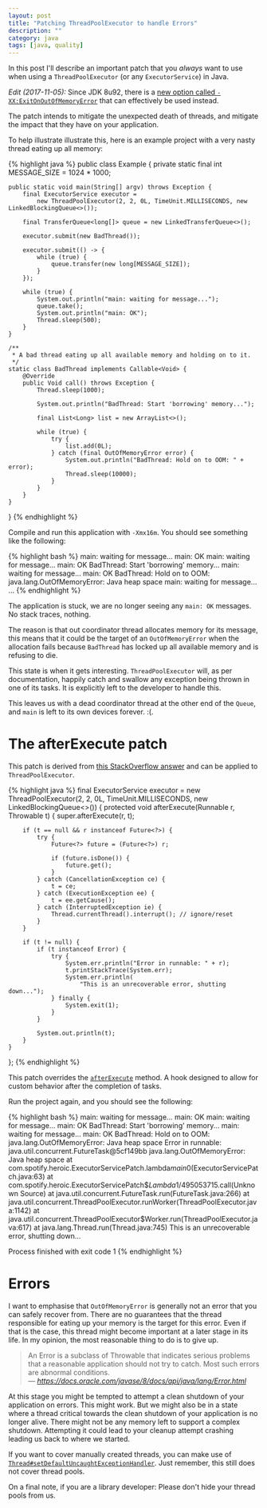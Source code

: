 ```yaml
---
layout: post
title: "Patching ThreadPoolExecutor to handle Errors"
description: ""
category: java
tags: [java, quality]
---
```


In this post I'll describe an important patch that you _always_ want to use
when using a `ThreadPoolExecutor` (or any `ExecutorService`) in Java.

<!-- more -->

*Edit (2017-11-05):* Since JDK 8u92, there is a [new option called `-XX:ExitOnOutOfMemoryError`][ExitOnOutOfMemoryError] that can effectively be used instead.

[ExitOnOutOfMemoryError]: http://www.oracle.com/technetwork/java/javase/8u92-relnotes-2949471.html

The patch intends to mitigate the unexpected death of threads, and mitigate the impact
that they have on your application.

To help illustrate illustrate this, here is an example project with a very
nasty thread eating up all memory:

{% highlight java %}
public class Example {
    private static final int MESSAGE_SIZE = 1024 * 1000;

    public static void main(String[] argv) throws Exception {
        final ExecutorService executor =
            new ThreadPoolExecutor(2, 2, 0L, TimeUnit.MILLISECONDS, new LinkedBlockingQueue<>());

        final TransferQueue<long[]> queue = new LinkedTransferQueue<>();

        executor.submit(new BadThread());

        executor.submit(() -> {
            while (true) {
                queue.transfer(new long[MESSAGE_SIZE]);
            }
        });

        while (true) {
            System.out.println("main: waiting for message...");
            queue.take();
            System.out.println("main: OK");
            Thread.sleep(500);
        }
    }

    /**
     * A bad thread eating up all available memory and holding on to it.
     */
    static class BadThread implements Callable<Void> {
        @Override
        public Void call() throws Exception {
            Thread.sleep(1000);

            System.out.println("BadThread: Start 'borrowing' memory...");

            final List<Long> list = new ArrayList<>();

            while (true) {
                try {
                    list.add(0L);
                } catch (final OutOfMemoryError error) {
                    System.out.println("BadThread: Hold on to OOM: " + error);
                    Thread.sleep(10000);
                }
            }
        }
    }
}
{% endhighlight %}

Compile and run this application with `-Xmx16m`.
You should see something like the following:

{% highlight bash %}
main: waiting for message...
main: OK
main: waiting for message...
main: OK
BadThread: Start 'borrowing' memory...
main: waiting for message...
main: OK
BadThread: Hold on to OOM: java.lang.OutOfMemoryError: Java heap space
main: waiting for message...
...
{% endhighlight %}

The application is stuck, we are no longer seeing any `main: OK` messages.
No stack traces, nothing.

The reason is that out coordinator thread allocates memory for its message,
this means that it could be the target of an `OutOfMemoryError` when the
allocation fails because `BadThread` has locked up all available memory and is
refusing to die.

This state is when it gets interesting. `ThreadPoolExecutor` will, as per documentation, happily catch and
swallow any exception being thrown in one of its tasks.
It is explicitly left to the developer to handle this.

This leaves us with a dead coordinator thread at the other end of the `Queue`, and `main`
is left to its own devices forever. :(.

# The afterExecute patch

This patch is derived from [this StackOverflow answer](http://stackoverflow.com/questions/2248131/handling-exceptions-from-java-executorservice-tasks) and can be applied to `ThreadPoolExecutor`.

{% highlight java %}
final ExecutorService executor = new ThreadPoolExecutor(2, 2, 0L, TimeUnit.MILLISECONDS, new LinkedBlockingQueue<>()) {
    protected void afterExecute(Runnable r, Throwable t) {
        super.afterExecute(r, t);

        if (t == null && r instanceof Future<?>) {
            try {
                Future<?> future = (Future<?>) r;

                if (future.isDone()) {
                    future.get();
                }
            } catch (CancellationException ce) {
                t = ce;
            } catch (ExecutionException ee) {
                t = ee.getCause();
            } catch (InterruptedException ie) {
                Thread.currentThread().interrupt(); // ignore/reset
            }
        }

        if (t != null) {
            if (t instanceof Error) {
                try {
                    System.err.println("Error in runnable: " + r);
                    t.printStackTrace(System.err);
                    System.err.println(
                        "This is an unrecoverable error, shutting down...");
                } finally {
                    System.exit(1);
                }
            }

            System.out.println(t);
        }
    }
};
{% endhighlight %}

This patch overrides the [`afterExecute`](https://docs.oracle.com/javase/8/docs/api/java/util/concurrent/ThreadPoolExecutor.html#afterExecute-java.lang.Runnable-java.lang.Throwable-)
 method. A hook designed to allow for custom behavior after the completion of
tasks.

Run the project again, and you should see the following:

{% highlight bash %}
main: waiting for message...
main: OK
main: waiting for message...
main: OK
BadThread: Start 'borrowing' memory...
main: waiting for message...
main: OK
BadThread: Hold on to OOM: java.lang.OutOfMemoryError: Java heap space
Error in runnable: java.util.concurrent.FutureTask@5cf149bb
java.lang.OutOfMemoryError: Java heap space
    at com.spotify.heroic.ExecutorServicePatch.lambda$main$0(ExecutorServicePatch.java:63)
    at com.spotify.heroic.ExecutorServicePatch$$Lambda$1/495053715.call(Unknown Source)
    at java.util.concurrent.FutureTask.run(FutureTask.java:266)
    at java.util.concurrent.ThreadPoolExecutor.runWorker(ThreadPoolExecutor.java:1142)
    at java.util.concurrent.ThreadPoolExecutor$Worker.run(ThreadPoolExecutor.java:617)
    at java.lang.Thread.run(Thread.java:745)
This is an unrecoverable error, shutting down...

Process finished with exit code 1
{% endhighlight %}

# Errors

I want to emphasise that `OutOfMemoryError` is generally not an error that you
can safely recover from. There are no guarantees that the thread responsible
for eating up your memory is the target for this error. Even if that is the
case, this thread might become important at a later stage in its life.
In my opinion, the most reasonable thing to do is to give up.

<blockquote>
  An Error is a subclass of Throwable that indicates serious problems that a
  reasonable application should not try to catch. Most such errors are abnormal
  conditions.
  <footer>
    &mdash;
    <cite><a href="https://docs.oracle.com/javase/8/docs/api/java/lang/Error.html">https://docs.oracle.com/javase/8/docs/api/java/lang/Error.html</a></cite>
  </footer>
</blockquote>

At this stage you might be tempted to attempt a clean shutdown of your
application on errors.
This might work. But we might also be in a state where a thread critical
towards the clean shutdown of your application is no longer alive.
There might not be any memory left to support a complex shutdown. Attempting it
could lead to your cleanup attempt crashing leading us back to where we
started.

If you want to cover manually created threads, you can make use of
[`Thread#setDefaultUncaughtExceptionHandler`](https://docs.oracle.com/javase/8/docs/api/java/lang/Thread.html#setDefaultUncaughtExceptionHandler-java.lang.Thread.UncaughtExceptionHandler-).
Just remember, this still does not cover thread pools.

On a final note, if you are a library developer: Please don't hide your thread
pools from us.
